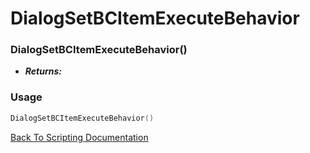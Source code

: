 # DialogSetBCItemExecuteBehavior

### DialogSetBCItemExecuteBehavior()
- ***Returns:*** 

### Usage

```Lua
DialogSetBCItemExecuteBehavior()
```


[Back To Scripting Documentation](../README.md)
